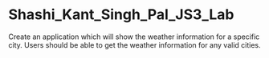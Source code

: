 # Shashi_Kant_Singh_Pal_JS3_Lab

Create an application which will show the weather information for a specific city. Users should be able to get the weather information for any valid cities.
